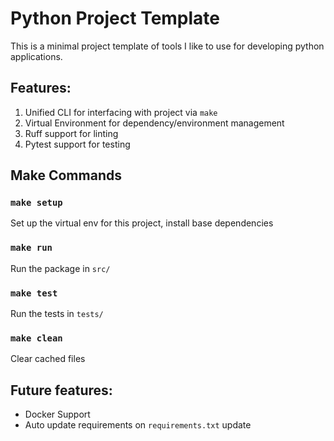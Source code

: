 # Python Project Template

This is a minimal project template of tools I like to use for developing python applications.

## Features:

1. Unified CLI for interfacing with project via `make`
2. Virtual Environment for dependency/environment management
3. Ruff support for linting
4. Pytest support for testing

## Make Commands

### `make setup`

Set up the virtual env for this project, install base dependencies

### `make run`

Run the package in `src/`

### `make test`

Run the tests in `tests/`

### `make clean`

Clear cached files

## Future features:
* Docker Support
* Auto update requirements on `requirements.txt` update


